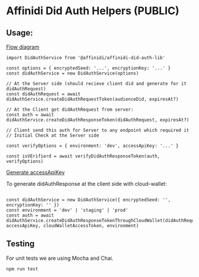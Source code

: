 # Affinidi Did Auth Helpers (PUBLIC)

## Usage:
[Flow diagram](https://swimlanes.io/u/GolxCmVL0)

```
import DidAuthService from '@affinidi/affinidi-did-auth-lib'

const options = { encryptedSeed: '...', encryptionKey: '...' }
const didAuthService = new DidAuthService(options)

// At the Server side (should recieve client did and generate for it didAuthRequest)
const didAuthRequest = await didAuthService.createDidAuthRequestToken(audienceDid, expiresAt?)

// At the Client got didAuthRequest from server:
const auth = await didAuthService.createDidAuthResponseToken(didAuthRequest, expiresAt?)

// Client send this auth for Server to any endpoint which required it
// Initial Check at the Server side

const verifyOptions = { environment: 'dev', accessApiKey: '...' }

const isVErifierd = await verifyDidAuthResponseToken(auth, verifyOptions)
```

[Generate accessApiKey](https://apikey.affinidi.com/)

To generate didAuthResponse at the client side with cloud-wallet:
```

const didAuthService = new DidAuthService({ encryptedSeed: '', encryptionKey: '' })
const environment = 'dev' | 'staging' | 'prod'
const auth = await didAuthService.createDidAuthResponseTokenThroughCloudWallet(didAuthRequest, accessApiKey, cloudWalletAccessToken, environment)
```

## Testing

For unit tests we are using Mocha and Chai.

```bash
npm run test
```

